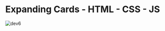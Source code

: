# Expanding Cards - HTML - CSS - JS

![dev6](https://user-images.githubusercontent.com/93049301/163914177-7368a406-5409-4bba-b606-1ef930ae79cd.PNG)
